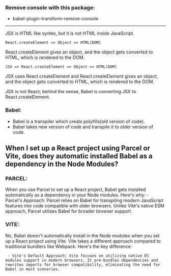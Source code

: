 ### Remove console with this package:

- babel-plugin-transform-remove-console

---

JSX is HTML like syntex, but it is not HTML inside JavaScript.

```
React.createElement => Object => HTML(DOM)
```

React.createElement gives an object, and the object gets converted to HTML, which is rendered to the DOM.

```
JSX => React.createElement => Object => HTML(DOM)
```

JSX uses React.createElement and React.createElement gives an object, and the object gets converted to HTML, which is rendered to the DOM.

JSX is not React; behind the sense, Babel is converting JSX to React.createElement.



### Babel:
- Babel is a transpiler which creats polyfills(old version of code).
- Babel takes new version of code and transpile it to older version of code.



## When I set up a React project using Parcel or Vite, does they automatic installed Babel as a dependency in the Node Modules?
  
                      
### PARCEL:
When you use Parcel to set up a React project, Babel gets installed automatically as a dependency in your Node modules. Here's why:
        - Parcel's Approach: Parcel relies on Babel for transpiling modern JavaScript features into code compatible with older browsers. Unlike Vite's native ESM approach, Parcel utilizes Babel for broader browser support.
                      
                      
### VITE: 
No, Babel doesn't automatically install in the Node modules when you set up a React project using Vite. Vite takes a different approach compared to traditional bundlers like Webpack. Here's the key difference:
                      
     - Vite's Default Approach: Vite focuses on utilizing native ES modules support in modern browsers. It pre-bundles dependencies and rewrites imports for browser compatibility, eliminating the need for Babel in most scenarios.
                      


